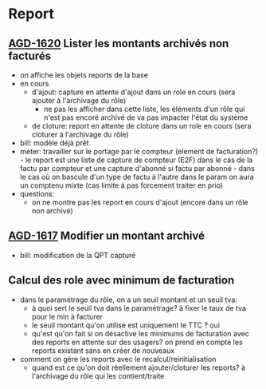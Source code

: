 # Report
## [AGD-1620](https://extranet.artal.fr/jira-ng/browse/AGD-1620) Lister les montants archivés non facturés
- on affiche les objets reports de la base
- en cours
    - d'ajout: capture en attente d'ajout dans un role en cours (sera ajouter à l'archivage du rôle)
        - ne pas les afficher dans cette liste, les éléments d'un rôle qui n'est pas encoré archivé de va pas impacter l'état du système
    - de cloture: report en attente de cloture dans un role en cours (sera cloturer à l'archivage du rôle)
- bill: modèle déjà prêt
- meter: travailler sur le portage par le compteur (element de facturation?)
        - le report est une liste de capture de compteur (E2F) dans le cas de la factu par compteur et une capture d'abonné si factu par abonné
        - dans le cas où on bascule d'un type de factu à l'autre dans le param on aura un comptenu mixte (cas limite à pas forcement traiter en prio)
- questions:
    - on ne montre pas les report en cours d'ajout (encore dans un rôle non archivé)
## [AGD-1617](https://extranet.artal.fr/jira-ng/browse/AGD-1617) Modifier un montant archivé
- bill: modification de la QPT capturé
## Calcul des role avec minimum de facturation
- dans le paramétrage du rôle, on a un seuil montant et un seuil tva:
    - à quoi sert le seuil tva dans le paramétrage? à fixer le taux de tva pour le min à facturer
    - le seuil montant qu'on utilise est uniquement le TTC ? oui
    - qu'est qu'on fait si on désactive les minimums de facturation avec des reports en attente sur des usagers? 
    on prend en compte les reports existant sans en créer de nouveaux
- comment on gère les reports avec le recalcul/reinitialisation
    - quand est ce qu'on doit réellement ajouter/cloturer les reports? à l'archivage du rôle qui les contient/traite
